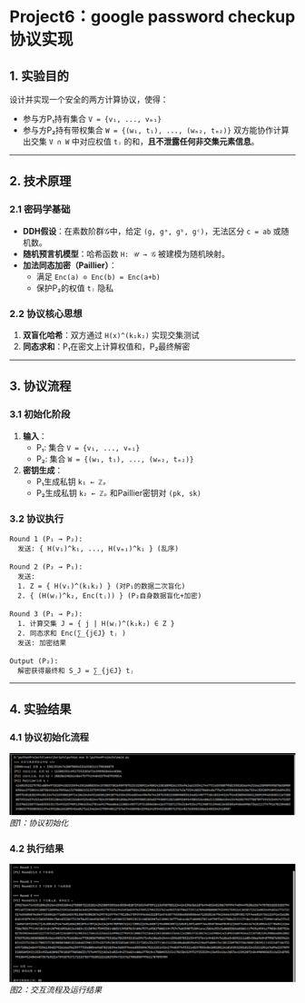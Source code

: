 # Project6：google password checkup协议实现
## 1. 实验目的
设计并实现一个安全的两方计算协议，使得：
- 参与方P₁持有集合 `V = {v₁, ..., vₘ₁}`
- 参与方P₂持有带权集合 `W = {(w₁, t₁), ..., (wₘ₂, tₘ₂)}`
双方能协作计算出交集 `V ∩ W` 中对应权值 `tⱼ` 的和，**且不泄露任何非交集元素信息**。

---

## 2. 技术原理

### 2.1 密码学基础
- **DDH假设**：在素数阶群𝒢中，给定 `(g, gᵃ, gᵇ, gᶜ)`，无法区分 `c = ab` 或随机数。
- **随机预言机模型**：哈希函数 `H: 𝒰 → 𝒢` 被建模为随机映射。
- **加法同态加密（Paillier）**：
  - 满足 `Enc(a) ⊙ Enc(b) = Enc(a+b)`
  - 保护P₂的权值 `tⱼ` 隐私

### 2.2 协议核心思想
1. **双盲化哈希**：双方通过 `H(x)^(k₁k₂)` 实现交集测试
2. **同态求和**：P₁在密文上计算权值和，P₂最终解密

---

## 3. 协议流程

### 3.1 初始化阶段
1. **输入**：
   - P₁: 集合 `V = {v₁, ..., vₘ₁}`
   - P₂: 集合 `W = {(w₁, t₁), ..., (wₘ₂, tₘ₂)}`
2. **密钥生成**：
   - P₁生成私钥 `k₁ ← ℤₚ`
   - P₂生成私钥 `k₂ ← ℤₚ` 和Paillier密钥对 `(pk, sk)`

### 3.2 协议执行
```plaintext
Round 1 (P₁ → P₂):
  发送: { H(v₁)^k₁, ..., H(vₘ₁)^k₁ } (乱序)

Round 2 (P₂ → P₁):
  发送: 
  1. Z = { H(vᵢ)^(k₁k₂) } (对P₁的数据二次盲化)
  2. { (H(wⱼ)^k₂, Enc(tⱼ)) } (P₂自身数据盲化+加密)

Round 3 (P₁ → P₂):
  1. 计算交集 J = { j | H(wⱼ)^(k₁k₂) ∈ Z }
  2. 同态求和 Enc(∑_{j∈J} tⱼ )
  发送: 加密结果

Output (P₂):
  解密获得最终和 S_J = ∑_{j∈J} tⱼ
```
---

## 4. 实验结果

### 4.1 协议初始化流程
![协议执行流程图](./result2.png)  
*图1：协议初始化*

### 4.2 执行结果
![性能测试图](./result1.png)  
*图2：交互流程及运行结果*
